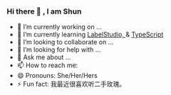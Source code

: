 ### Hi there 👋 , I am Shun

- 🔭 I’m currently working on ...
- 🌱 I’m currently learning [LabelStudio, ](https://labelstud.io/) & [TypeScript ](https://www.typescriptlang.org/)
- 👯 I’m looking to collaborate on ...
- 🤔 I’m looking for help with ...
- 💬 Ask me about ...
- 📫 How to reach me: 
- 😄 Pronouns: She/Her/Hers
- ⚡ Fun fact: 我最近很喜欢听二手玫瑰。

<!--
**Shununit6/Shununit6** is a ✨ _special_ ✨ repository because its `README.md` (this file) appears on your GitHub profile.

Here are some ideas to get you started:

- 🔭 I’m currently working on ...
- 🌱 I’m currently learning ...
- 👯 I’m looking to collaborate on ...
- 🤔 I’m looking for help with ...
- 💬 Ask me about ...
- 📫 How to reach me: ...
- 😄 Pronouns: ...
- ⚡ Fun fact: ...
-->
